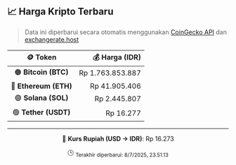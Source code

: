 

<!-- HARGA_KRIPTO -->
## 📈 Harga Kripto Terbaru

> Data ini diperbarui secara otomatis menggunakan [CoinGecko API](https://www.coingecko.com/) dan [exchangerate.host](https://exchangerate.host/)

<div align="center">

| 🪙 Token | 💰 Harga (IDR) |
|:------:|---------------:|
| 🟠 **Bitcoin (BTC)**   | Rp 1.763.853.887 |
| 🔵 **Ethereum (ETH)**  | Rp 41.905.406 |
| 🟣 **Solana (SOL)**    | Rp 2.445.807 |
| 🟢 **Tether (USDT)**   | Rp 16.277 |

---

💱 **Kurs Rupiah (USD → IDR)**: Rp 16.273

🕒 <sub>Terakhir diperbarui: 8/7/2025, 23.51.13</sub>

</div>
<!-- /HARGA_KRIPTO -->